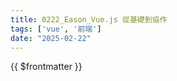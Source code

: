 ```yaml
---
title: 0222_Eason_Vue.js 從基礎到協作
tags: ['vue', '前端']
date: "2025-02-22"
---
```


<script setup lang="ts">
  import { ref } from 'vue';
  import { useData } from 'vitepress'
  const { site, theme, page } = useData()

  const canvaData = ref({
    src: 'https://www.canva.com/design/DAGl2NrfFaA/9wCZnsNiydIZCSjxYVIEUw/view?embed',
    title: 'Vue.js 從基礎到協作',
    author: 'Eason',
    createdDate: '2025-02-22',
  })
</script>

{{ $frontmatter }}
<CanvaPPT v-bind="canvaData" />
